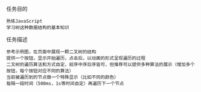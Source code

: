 任务目的

    熟练JavaScript
    学习树这种数据结构的基本知识

任务描述

    参考示例图，在页面中展现一颗二叉树的结构
    提供一个按钮，显示开始遍历，点击后，以动画的形式呈现遍历的过程
    二叉树的遍历算法和方式自定，前序中序后序皆可，但推荐可以提供多种算法的展示（增加多个按钮，每个按钮对应不同的算法）
    当前被遍历到的节点做一个特殊显示（比如不同的颜色）
    每隔一段时间（500ms，1s等时间自定）再遍历下一个节点
